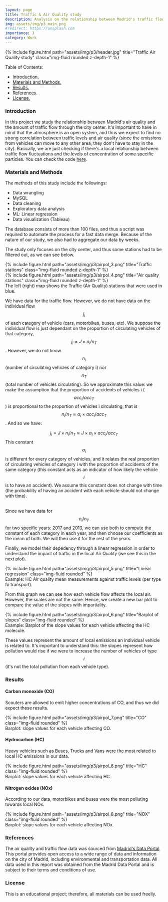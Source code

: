 ```yaml
---
layout: page
title: Traffic & Air Quality study
description: Analysis on the relationship between Madrid's traffic flow and its own air quality levels.
img: assets/img/p3_main.png
#redirect: https://unsplash.com
importance: 3
category: Work
---
```

<div class="row">
    <div class="col-sm mt-3 mt-md-0">
        {% include figure.html path="assets/img/p3/header.jpg" title="Traffic Air Quality study" class="img-fluid rounded z-depth-1" %}
    </div>
</div>

<div id="table-of-contents">
  <p>Table of Contents:</p>
<ul>
  <li><a href="#section1">Introduction.</a></li>
  <li><a href="#section2">Materials and Methods.</a></li>
  <li><a href="#section3">Results.</a></li>
  <li><a href="#section4">References.</a></li>
  <li><a href="#section5">License.</a></li>
</ul></div>



<a id='section1'></a>
### Introduction

In this project we study the relationship between Madrid's air quality and the amount of traffic flow through the city center. It's important to have in mind that the atmosphere is an open system, and thus we expect to find no strong correlation between traffic levels and air quality (since the emissions from vehicles can move to any other area, they don't have to stay in the city). Basically, we are just checking if there's a local relationship between traffic flow fluctuations and the levels of concentration of some specific particles. You can check the code <a href="https://github.com/fbgranell/analysis-traffic-airquality-madrid">here</a>.


<a id='section2'></a>
### Materials and Methods

The methods of this study include the followings:

* Data wrangling
* MySQL
* Data cleaning
* Exploratory data analysis
* ML: Linear regression
* Data visualization (Tableau)

The database consists of more than 100 files, and thus a script was required to automate the process for a fast data merge.
Because of the nature of our study, we also had to aggregate our data by weeks.

The study only focuses on the city center, and thus some stations had to be filtered out, as we can see below. 

<div class="row justify-content-sm-center">
    <div class="col-sm-8 mt-3 mt-md-0">
        {% include figure.html path="assets/img/p3/airpol_3.png" title="Traffic stations" class="img-fluid rounded z-depth-1" %}
    </div>
    <div class="col-sm-4 mt-3 mt-md-0">
        {% include figure.html path="assets/img/p3/airpol_4.png" title="Air quality stations" class="img-fluid rounded z-depth-1" %}
    </div>
</div>
<div class="caption">
    The left (right) map shows the Traffic (Air Quality) stations that were used in blue.
</div>

We have data for the traffic flow. However, we do not have data on the individual flow $$j_i$$ of each category of vehicle (cars, motorbikes, buses, etc). We suppose the individual flow is just dependant on the proportion of circulating vehicles of that category, $$j_i = J \times n_i/n_T$$. However, we do not know $$n_i$$ (number of circulating vehicles of category i) nor $$n_T$$ (total number of vehicles circulating). So we approximate this value: we make the assumption that the proportion of accidents of vehicles i ($$acc_i/acc_T$$) is proportional to the proportion of vehicles i circulating, that is $$n_i/n_T \approx \alpha_i \times acc_i / acc_T$$. And so we have: 
<br><center> $$ j_i = J \times n_i /n_T \approx J \times \alpha_i \times acc_i/acc_T$$ </center>
This constant $$\alpha_i$$ is different for every category of vehicles, and it relates the real proportion of circulating vehicles of category i with the proportion of accidents of the same category (this constant acts as an indicator of how likely the vehicle $$i$$ is to have an accident). We assume this constant does not change with time (the probability of having an accident with each vehicle should not change with time).

<br>Since we have data for $$n_i/n_T$$ for two specific years: 2017 and 2013, we can use both to compute the constant of each category in each year, and then choose our coefficients as the mean of both. We will then use it for the rest of the years.

Finally, we model their depedency through a linear regression in order to understand the impact of traffic in the local Air Quality (we see this in the next plot).

<div class="row">
    <div class="col-sm mt-3 mt-md-0">
        {% include figure.html path="assets/img/p3/airpol_5.png" title="Linear regression" class="img-fluid rounded" %}
    </div>
</div>
<div class="caption">
    Example: HC Air quality mean measurements against traffic levels (per type fo transport).
</div>

From this graph we can see how each vehicle flow affects the local air. However, the scales are not the same. Hence, we create a new bar plot to compare the value of the slopes with impartiality.


<div class="row">
    <div class="col-sm mt-3 mt-md-0">
        {% include figure.html path="assets/img/p3/airpol_6.png" title="Barplot of slopes" class="img-fluid rounded" %}
    </div>
</div>
<div class="caption">
    Example: Barplot of the slope values for each vehicle affecting the HC molecule.
</div>

These values represent the amount of local emissions an individual vehicle is related to. It's important to understand this: the slopes represent how pollution would rise if we were to increase the number of vehicles of type $$i$$ (it's not the total pollution from each vehicle type). 

<a id='section3'></a>
### Results

#### Carbon monoxide (CO)
Scouters are allowed to emit higher concentrations of CO, and thus we did expect these results.
<div class="row">
    <div class="col-sm mt-3 mt-md-0">
        {% include figure.html path="assets/img/p3/airpol_7.png" title="CO" class="img-fluid rounded" %}
    </div>
</div>
<div class="caption">
    Barplot: slope values for each vehicle affecting CO.
</div>

#### Hydrocarbon (HC)
Heavy vehicles such as Buses, Trucks and Vans were the most related to local HC emissions in our data.
<div class="row">
    <div class="col-sm mt-3 mt-md-0">
        {% include figure.html path="assets/img/p3/airpol_6.png" title="HC" class="img-fluid rounded" %}
    </div>
</div>
<div class="caption">
    Barplot: slope values for each vehicle affecting HC.
</div>

#### Nitrogen oxides (NOx)
According to our data, motorbikes and buses were the most polluting towards local NOx.
<div class="row">
    <div class="col-sm mt-3 mt-md-0">
        {% include figure.html path="assets/img/p3/airpol_8.png" title="NOX" class="img-fluid rounded" %}
    </div>
</div>
<div class="caption">
    Barplot: slope values for each vehicle affecting NOx.
</div>




<a id='section4'></a>
### References
The air quality and traffic flow data was sourced from <a href="https://datos.madrid.es/portal/site/egob">Madrid's Data Portal</a>. This portal provides open access to a wide range of data and information on the city of Madrid, including environmental and transportation data. All data used in this report was obtained from the Madrid Data Portal and is subject to their terms and conditions of use.
<a id='section5'></a>
### License
This is an educational project; therefore, all materials can be used freelly.
